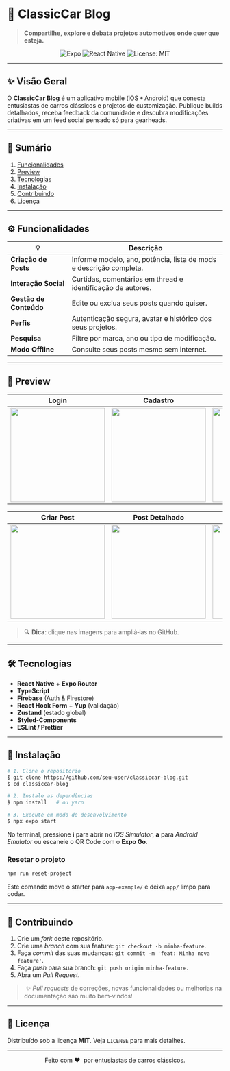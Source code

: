 # 🚗 ClassicCar Blog

> **Compartilhe, explore e debata projetos automotivos onde quer que esteja.**

<p align="center">
  <img alt="Expo" src="https://img.shields.io/badge/Expo-%5E50.0.0-000?logo=expo&logoColor=white" />
  <img alt="React Native" src="https://img.shields.io/badge/React_Native-0.74-blue?logo=react&logoColor=white" />
  <img alt="License: MIT" src="https://img.shields.io/badge/License-MIT-green.svg" />
</p>

---

## ✨ Visão Geral

O **ClassicCar Blog** é um aplicativo mobile (iOS + Android) que conecta entusiastas de carros clássicos e projetos de customização. Publique builds detalhados, receba feedback da comunidade e descubra modificações criativas em um feed social pensado só para gearheads.

---

## 📑 Sumário

1. [Funcionalidades](#funcionalidades)
2. [Preview](#preview)
3. [Tecnologias](#tecnologias)
4. [Instalação](#instalação)
5. [Contribuindo](#contribuindo)
6. [Licença](#licença)

---

## ⚙️ Funcionalidades

| 💡                     | Descrição                                                          |
| ---------------------- | ------------------------------------------------------------------ |
| **Criação de Posts**   | Informe modelo, ano, potência, lista de mods e descrição completa. |
| **Interação Social**   | Curtidas, comentários em thread e identificação de autores.        |
| **Gestão de Conteúdo** | Edite ou exclua seus posts quando quiser.                          |
| **Perfis**             | Autenticação segura, avatar e histórico dos seus projetos.         |
| **Pesquisa**           | Filtre por marca, ano ou tipo de modificação.                      |
| **Modo Offline**       | Consulte seus posts mesmo sem internet.                            |

---

## 📱 Preview
| Login                                                                                                    | Cadastro                                                                                                 | Feed                                                                                                    |
| -------------------------------------------------------------------------------------------------------- | -------------------------------------------------------------------------------------------------------- | ------------------------------------------------------------------------------------------------------- |
| <img src="https://github.com/user-attachments/assets/9e48ab35-868f-42c4-a846-c773a67cd317" width="220"/> | <img src="https://github.com/user-attachments/assets/fb2b9ad8-b749-49ae-b779-bb6eaeaa64f6" width="220"/> | <img src="https://github.com/user-attachments/assets/914e709b-202-4aee-befb-b705db4b667f" width="220"/> |

| Criar Post                                                                                               | Post Detalhado                                                                                           | Comentários                                                                                              |
| -------------------------------------------------------------------------------------------------------- | -------------------------------------------------------------------------------------------------------- | -------------------------------------------------------------------------------------------------------- |
| <img src="https://github.com/user-attachments/assets/c93dcabb-38ab-4998-9dcc-a2ffee6ef349" width="220"/> | <img src="https://github.com/user-attachments/assets/99156c86-1fb5-47e4-8069-cbdcfbbb8673" width="220"/> | <img src="https://github.com/user-attachments/assets/4e0271fb-67f0-452d-90c6-0ede07fd8333" width="220"/> |

> 🔍 **Dica**: clique nas imagens para ampliá‑las no GitHub.

---

## 🛠 Tecnologias

* **React Native** + **Expo Router**
* **TypeScript**
* **Firebase** (Auth & Firestore)
* **React Hook Form** + **Yup** (validação)
* **Zustand** (estado global)
* **Styled‑Components**
* **ESLint / Prettier**

---

## 🚀 Instalação

```bash
# 1. Clone o repositório
$ git clone https://github.com/seu-user/classiccar-blog.git
$ cd classiccar-blog

# 2. Instale as dependências
$ npm install   # ou yarn

# 3. Execute em modo de desenvolvimento
$ npx expo start
```

No terminal, pressione **i** para abrir no *iOS Simulator*, **a** para *Android Emulator* ou escaneie o QR Code com o **Expo Go**.

### Resetar o projeto

```bash
npm run reset-project
```

Este comando move o starter para `app-example/` e deixa `app/` limpo para codar.

---

## 🤝 Contribuindo

1. Crie um *fork* deste repositório.
2. Crie uma *branch* com sua feature: `git checkout -b minha-feature`.
3. Faça *commit* das suas mudanças: `git commit -m 'feat: Minha nova feature'`.
4. Faça *push* para sua branch: `git push origin minha-feature`.
5. Abra um *Pull Request*.

>  ✨ *Pull requests* de correções, novas funcionalidades ou melhorias na documentação são muito bem‑vindos!

---

## 📄 Licença

Distribuído sob a licença **MIT**. Veja `LICENSE` para mais detalhes.

---

<p align="center">
  Feito com ❤️ &nbsp;por entusiastas de carros clássicos.
</p>
